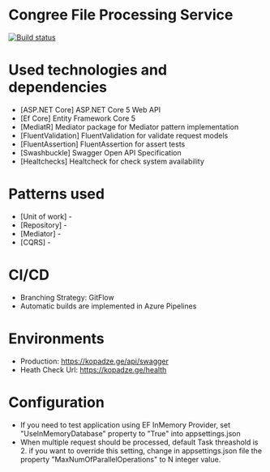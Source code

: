 # Congree File Processing Service
[![Build status](https://dev.azure.com/kopadze/Congree/_apis/build/status/Congree-ASP.NET%20Core-CI)](https://dev.azure.com/kopadze/Congree/_build/latest?definitionId=13)

# Used technologies and dependencies
- [ASP.NET Core] ASP.NET Core 5 Web API 
- [Ef Core] Entity Framework Core 5
- [MediatR] Mediator package for Mediator pattern implementation
- [FluentValidation] FluentValidation for validate request models
- [FluentAssertion] FluentAssertion for assert tests
- [Swashbuckle] Swagger Open API Specification
- [Healtchecks] Healtcheck for check system availability

# Patterns used 
- [Unit of work] - 
- [Repository] -  
- [Mediator] - 
- [CQRS] - 

# CI/CD
- Branching Strategy: GitFlow
- Automatic builds are implemented in Azure Pipelines

# Environments
- Production: https://kopadze.ge/api/swagger
- Heath Check Url: https://kopadze.ge/health


# Configuration
- If you need to test application using EF InMemory Provider, set "UseInMemoryDatabase" property to "True" into appsettings.json
- When multiple request should be processed, default Task threashold is 2. if you want to override this setting, change in appsettings.json file the property "MaxNumOfParallelOperations" to N integer value. 